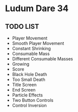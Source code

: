 # Ludum Dare 34


## TODO LIST

 * Player Movement
 * Smooth Player Movement
 * Constant Shrinking
 * Consumable Mass
 * Different Consumable Masses
 * Growing
 * Score
 * Black Hole Death
 * Too Small Death
 * Title Screen
 * End Screen
 * Particle Effects
 * Two Button Controls
 * Control Inversion
